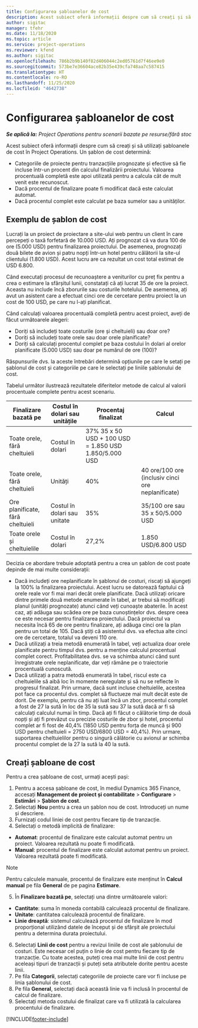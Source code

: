 ```yaml
---
title: Configurarea șabloanelor de cost
description: Acest subiect oferă informații despre cum să creați și să utilizați șabloanele de cost în Project Operations.
author: sigitac
manager: tfehr
ms.date: 11/18/2020
ms.topic: article
ms.service: project-operations
ms.reviewer: kfend
ms.author: sigitac
ms.openlocfilehash: 786b2b9b140f82d406044c2ed05761d7f46ee9e0
ms.sourcegitcommit: 573be7e36604ace82b35e439cfa748aa7c587415
ms.translationtype: HT
ms.contentlocale: ro-RO
ms.lasthandoff: 11/25/2020
ms.locfileid: "4642738"
---
```

# <a name="set-up-cost-templates"></a>Configurarea șabloanelor de cost

_**Se aplică la:** Project Operations pentru scenarii bazate pe resurse/fără stoc_


Acest subiect oferă informații despre cum să creați și să utilizați șabloanele de cost în Project Operations. Un șablon de cost determină:

- Categoriile de proiecte pentru tranzacțiile prognozate și efective să fie incluse într-un procent din calculul finalizării proiectului. Valoarea procentuală completă este apoi utilizată pentru a calcula cât de mult venit este recunoscut.
- Dacă procentul de finalizare poate fi modificat dacă este calculat automat.
- Dacă procentul complet este calculat pe baza sumelor sau a unităților.

## <a name="cost-template-example"></a>Exemplu de șablon de cost

Lucrați la un proiect de proiectare a site-ului web pentru un client în care percepeți o taxă forfetară de 10.000 USD. Ați prognozat că va dura 100 de ore (5.000 USD) pentru finalizarea proiectului. De asemenea, prognozați două bilete de avion și patru nopți într-un hotel pentru călătorii la site-ul clientului (1.800 USD). Acest lucru are ca rezultat un cost total estimat de USD 6.800.

Când executați procesul de recunoaștere a veniturilor cu preț fix pentru a crea o estimare la sfârșitul lunii, constatați că ați lucrat 35 de ore la proiect. Aceasta nu include încă zborurile sau costurile hotelului. De asemenea, ați avut un asistent care a efectuat cinci ore de cercetare pentru proiect la un cost de 100 USD, pe care nu l-ați planificat.

Când calculați valoarea procentuală completă pentru acest proiect, aveți de făcut următoarele alegeri:

- Doriți să includeți toate costurile (ore și cheltuieli) sau doar ore?
- Doriți să includeți toate orele sau doar orele planificate?
- Doriți să calculați procentul complet pe baza costului în dolari al orelor planificate (5.000 USD) sau doar pe numărul de ore (100)?

Răspunsurile dvs. la aceste întrebări determină opțiunile pe care le setați pe șablonul de cost și categoriile pe care le selectați pe liniile șablonului de cost.

Tabelul următor ilustrează rezultatele diferitelor metode de calcul al valorii procentuale complete pentru acest scenariu.

| Finalizare bazată pe | Costul în dolari sau unitățile | Procentaj finalizat | Calcul |
| --- | --- | --- | --- |
| Toate orele, fără cheltuieli | Costul în dolari | 37% 35 x 50 USD + 100 USD = 1.850 USD 1.850/5.000 USD |
| Toate orele, fără cheltuieli | Unități | 40% | 40 ore/100 ore (inclusiv cinci ore neplanificate) |
| Ore planificate, fără cheltuieli | Costul în dolari sau unitate | 35% | 35/100 ore sau 35 x 50/5.000 USD |
| Toate orele și cheltuielile | Costul în dolari | 27,2% | 1.850 USD/6.800 USD |

Decizia ce abordare trebuie adoptată pentru a crea un șablon de cost poate depinde de mai multe considerații:

- Dacă includeți ore neplanificate în șablonul de costuri, riscați să ajungeți la 100% la finalizarea proiectului. Acest lucru se datorează faptului că orele reale vor fi mai mari decât orele planificate. Dacă utilizați oricare dintre primele două metode enumerate în tabel, ar trebui să modificați planul (unități prognozate) atunci când veți cunoaște abaterile. În acest caz, ați adăuga sau scădea ore pe baza cunoștințelor dvs. despre ceea ce este necesar pentru finalizarea proiectului. Dacă proiectul va necesita încă 65 de ore pentru finalizare, ați adăuga cinci ore la plan pentru un total de 105. Dacă știți că asistentul dvs. va efectua alte cinci ore de cercetare, totalul va deveni 110 ore.
- Dacă utilizați a treia metodă enumerată în tabel, veți actualiza doar orele planificate pentru timpul dvs. pentru a menține calculul procentual complet corect. Profitabilitatea dvs. se va schimba atunci când sunt înregistrate orele neplanificate, dar veți rămâne pe o traiectorie procentuală cunoscută.
- Dacă utilizați a patra metodă enumerată în tabel, riscul este ca cheltuielile să aibă loc în momente neregulate și să nu se reflecte în progresul finalizat. Prin urmare, dacă sunt incluse cheltuielile, acestea pot face ca procentul dvs. complet să fluctueze mai mult decât este de dorit. De exemplu, pentru că nu ați luat încă un zbor, procentul complet a fost de 27 la sută în loc de 35 la sută sau 37 la sută dacă ar fi să calculați calculul numai în timp. Dacă ați fi făcut o călătorie timp de două nopți și ați fi prevăzut cu precizie costurile de zbor și hotel, procentul complet ar fi fost de 40,4% (1850 USD pentru forța de muncă și 900 USD pentru cheltuieli = 2750 USD/6800 USD = 40,4%). Prin urmare, suportarea cheltuielilor pentru o singură călătorie cu avionul ar schimba procentul complet de la 27 la sută la 40 la sută.

## <a name="create-cost-templates"></a>Creați șabloane de cost
Pentru a crea șabloane de cost, urmați acești pași:

1. Pentru a accesa șabloane de cost, în mediul Dynamics 365 Finance, accesați **Management de proiect și contabilitate** > **Configurare** > **Estimări** > **Șablon de cost**.
2. Selectați **Nou** pentru a crea un șablon nou de cost. Introduceți un nume și descriere.
3. Furnizați codul liniei de cost pentru fiecare tip de tranzacție.
4. Selectați o metodă implicită de finalizare:

  - **Automat**: procentul de finalizare este calculat automat pentru un proiect. Valoarea rezultată nu poate fi modificată.
  - **Manual**: procentul de finalizare este calculat automat pentru un proiect. Valoarea rezultată poate fi modificată.

  > [!NOTE]
  > Pentru calculele manuale, procentul de finalizare este menținut în **Calcul manual** pe fila **General** de pe pagina **Estimare**.

5. În **Finalizare bazată pe**, selectați una dintre următoarele valori:

  - **Cantitate**: suma în moneda contabilă calculează procentul de finalizare.
  - **Unitate**: cantitatea calculează procentul de finalizare.
  - **Linie dreaptă**: sistemul calculează procentul de finalizare în mod proporțional utilizând datele de început și de sfârșit ale proiectului pentru a determina durata proiectului.

6. Selectați **Linii de cost** pentru a revizui liniile de cost ale șablonului de costuri. Este necesar cel puțin o linie de cost pentru fiecare tip de tranzacție. Cu toate acestea, puteți crea mai multe linii de cost pentru aceleași tipuri de tranzacții și puteți seta atributele dorite pentru aceste linii.
7. Pe fila **Categorii**, selectați categoriile de proiecte care vor fi incluse pe linia șablonului de cost.
8. Pe fila **General**, selectați dacă această linie va fi inclusă în procentul de calcul de finalizare.
9. Selectați metoda costului de finalizat care va fi utilizată la calcularea procentului de finalizare.


[!INCLUDE[footer-include](../includes/footer-banner.md)]